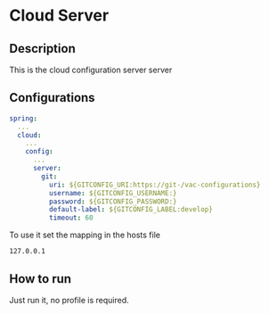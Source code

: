 # Cloud Server

## Description

This is the cloud configuration server server

## Configurations 


```yml
spring:    
  ...
  cloud: 
    ...
    config:
      ...
      server:
        git:
          uri: ${GITCONFIG_URI:https://git-/vac-configurations}
          username: ${GITCONFIG_USERNAME:}
          password: ${GITCONFIG_PASSWORD:}
          default-label: ${GITCONFIG_LABEL:develop}                                
          timeout: 60
```

To use it set the mapping in the hosts file

```
127.0.0.1   
```

## How to run
 
Just run it, no profile is required.
